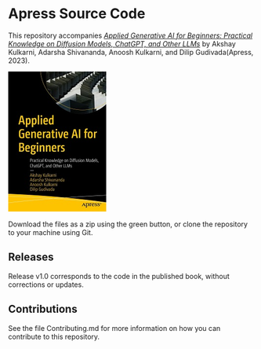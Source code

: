 # Apress Source Code

This repository accompanies [*Applied Generative AI for Beginners: Practical Knowledge on Diffusion Models, ChatGPT, and Other LLMs*](https://www.link.springer.com/book/10.1007/9781484299937) by Akshay Kulkarni, Adarsha Shivananda, Anoosh Kulkarni, and Dilip Gudivada(Apress, 2023).

[comment]: #cover
![Cover image](9781484299937.jpg)

Download the files as a zip using the green button, or clone the repository to your machine using Git.

## Releases

Release v1.0 corresponds to the code in the published book, without corrections or updates.

## Contributions

See the file Contributing.md for more information on how you can contribute to this repository.